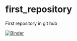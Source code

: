 # first_repository
First repository in git hub



[![Binder](https://mybinder.org/badge_logo.svg)](https://mybinder.org/v2/gh/sm0605/first_repository/HEAD)
